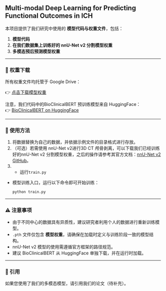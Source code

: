 ## Multi-modal Deep Learning for Predicting Functional Outcomes in ICH

本项目提供了我们研究中使用的 **模型代码与权重文件**，包括：

1. **模型代码**
2. **在我们数据集上训练好的 nnU-Net v2 分割模型权重**  
3. **多模态预后预测模型权重**  

---

### 🔗 权重下载

所有权重文件均托管于 Google Drive：  

👉 [点击下载模型权重](https://drive.google.com/drive/folders/1pW6QGRM6AF2CuE5ohcE-WfbhgxOBGISZ?usp=drive_link)

注意，我们代码中的BioClinicalBERT 预训练模型来自 HuggingFace：  
👉 [BioClinicalBERT on HuggingFace](https://huggingface.co/emilyalsentzer/Bio_ClinicalBERT)

---

### 🚀 使用方法

1. 将数据替换为自己的数据，并依据示例文件的目录格式进行存放。
2. （可选）若需使用 nnU-Net v2进行3D CT 颅骨剥离，可以下载我们已经训练好的nnU-Net v2 分割模型权重，之后的操作请参考其官方文档：[nnU-Net v2 GitHub](https://github.com/MIC-DKFZ/nnUNet)。  
3. - 运行`train.py`  
  - 模型训练入口，运行以下命令即可开始训练：  
    ```bash
    python train.py
    ```  
---

### ⚠️ 注意事项

- 由于不同中心的数据具有异质性，建议研究者利用个人的数据进行重新训练模型。
- `.pth` 文件仅包含 **模型权重**，请确保在加载时定义与训练阶段一致的模型结构。  
- nnU-Net v2 模型的使用需遵循官方框架的路径规范。  
- 建议 BioClinicalBERT 从 HuggingFace 单独下载，并在运行时加载。  

---

### 📖 引用

如果您使用了我们的多模态模型，请引用我们的论文（待补充）。  


